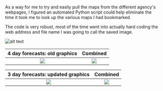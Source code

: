 As a way for me to try and easliy pull the maps from the different agency's webpages, I figured an automated Python script could help eliminate the time it took me to look up the various maps I had bookmarked. 

The code is very robust, most of the time went into actually hard coding the web address and file name I was going to call the saved image.

![alt text](https://raw.githubusercontent.com/MethaneRain/Python/master/Jupyter-Notebooks/Weather-Notebooks/Various%20Weather%20Agency%20Maps/Sample%20Images/2019_01_16_06_Snow%20Water%20Eq.png)



4 day forecasts: old graphics             |  Combined
:-------------------------:|:-------------------------:
![](https://www.wpc.ncep.noaa.gov/basicwx/92fndfd.gif)  |  ![](https://raw.githubusercontent.com/MethaneRain/Python-Jupyter/master/Jupyter-Notebooks/Weather-Notebooks/Various%20Weather%20Agency%20Maps/WPC_4_Day%20Forecast_%2017%20November%202019%2011%3A00Z.png)

3 day forecasts: updated graphics             |  Combined
:-------------------------:|:-------------------------:
![](https://www.wpc.ncep.noaa.gov/noaa/noaad2.gif)  |  ![](https://raw.githubusercontent.com/MethaneRain/Python-Jupyter/master/Jupyter-Notebooks/Weather-Notebooks/Various%20Weather%20Agency%20Maps/WPC_3_Day%20Forecast_%2017%20November%202019%2011%3A00Z.png)
